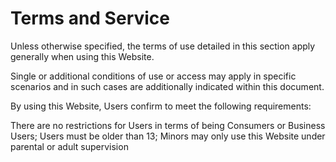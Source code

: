 
# Terms and Service

Unless otherwise specified, the terms of use detailed in this section apply generally when using this Website.

Single or additional conditions of use or access may apply in specific scenarios and in such cases are additionally indicated within this document.

By using this Website, Users confirm to meet the following requirements:

There are no restrictions for Users in terms of being Consumers or Business Users; Users must be older than 13; Minors may only use this Website under parental or adult supervision
